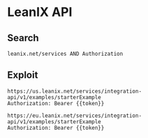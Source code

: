 # LeanIX API

## Search

```
leanix.net/services AND Authorization
```

## Exploit

```
https://us.leanix.net/services/integration-api/v1/examples/starterExample
Authorization: Bearer {{token}}

https://eu.leanix.net/services/integration-api/v1/examples/starterExample
Authorization: Bearer {{token}}
```
